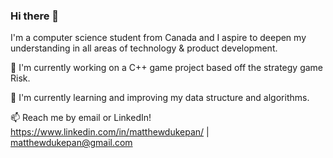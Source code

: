 ### Hi there 👋

I'm a computer science student from Canada and I aspire to deepen my understanding in all areas of technology & product development.

🔭 I'm currently working on a C++ game project based off the strategy game Risk.

🌱 I'm currently learning and improving my data structure and algorithms.

📫 Reach me by email or LinkedIn! https://www.linkedin.com/in/matthewdukepan/ | matthewdukepan@gmail.com

<!--[![Top Langs](https://github-readme-stats.vercel.app/api/top-langs/?username=fryingpannn&layout=compact&hide=tex)](https://github.com/anuraghazra/github-readme-stats)-->

<!--
**Fryingpannn/Fryingpannn** is a ✨ _special_ ✨ repository because its `README.md` (this file) appears on your GitHub profile.

Here are some ideas to get you started:

- 🔭 I’m currently working on ...
- 🌱 I’m currently learning ...
- 👯 I’m looking to collaborate on ...
- 🤔 I’m looking for help with ...
- 💬 Ask me about ...
- 📫 How to reach me: ...
- 😄 Pronouns: ...
- ⚡ Fun fact: ...
-->
